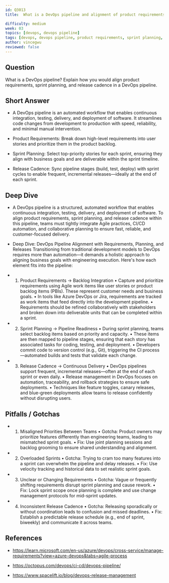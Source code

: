 ```yaml
---
id: Q3013
title:  What is a DevOps pipeline and alignment of product requirements, sprint planning,release cadence

difficulty: medium
week: 03
topics: [devops, devops pipeline]
tags: [devops, devops pipeline, product requirements, sprint planning, release cadence]
author: vincegwu
reviewed: false
---
```


## Question
 What is a DevOps pipeline? Explain how you would align product requirements, sprint planning, and release cadence in a DevOps pipeline.


## Short Answer
- A DevOps pipeline is an automated workflow that enables continuous integration, testing, delivery, and deployment of software. It streamlines code changes from development to production with speed, reliability, and minimal manual intervention.

- Product Requirements: Break down high-level requirements into user stories and prioritize them in the product backlog.

- Sprint Planning: Select top-priority stories for each sprint, ensuring they align with business goals and are deliverable within the sprint timeline.

- Release Cadence: Sync pipeline stages (build, test, deploy) with sprint cycles to enable frequent, incremental releases—ideally at the end of each sprint.

## Deep Dive
- A DevOps pipeline is a structured, automated workflow that enables continuous integration, testing, delivery, and deployment of software. To align product requirements, sprint planning, and release cadence within this pipeline, teams must tightly integrate Agile practices, CI/CD automation, and collaborative planning to ensure fast, reliable, and customer-focused delivery.

- Deep Dive: DevOps Pipeline Alignment with Requirements, Planning, and Releases
Transitioning from traditional development models to DevOps requires more than automation—it demands a holistic approach to aligning business goals with engineering execution. Here's how each element fits into the pipeline:

- 1. Product Requirements → Backlog Integration
• 	Capture and prioritize requirements using Agile work items like user stories or product backlog items (PBIs). These represent customer needs and business goals.
• 	In tools like Azure DevOps or Jira, requirements are tracked as work items that feed directly into the development pipeline.
• 	Requirements should be refined collaboratively with stakeholders and broken down into deliverable units that can be completed within a sprint.

- 2. Sprint Planning → Pipeline Readiness
• 	During sprint planning, teams select backlog items based on priority and capacity.
• 	These items are then mapped to pipeline stages, ensuring that each story has associated tasks for coding, testing, and deployment.
• 	Developers commit code to version control (e.g., Git), triggering the CI process—automated builds and tests that validate each change.

- 3. Release Cadence → Continuous Delivery
• 	DevOps pipelines support frequent, incremental releases—often at the end of each sprint or even daily.
• 	Release management in DevOps focuses on automation, traceability, and rollback strategies to ensure safe deployments.
• 	Techniques like feature toggles, canary releases, and blue-green deployments allow teams to release confidently without disrupting users.


## Pitfalls / Gotchas
- 1. Misaligned Priorities Between Teams
• 	Gotcha: Product owners may prioritize features differently than engineering teams, leading to mismatched sprint goals.
• 	Fix: Use joint planning sessions and backlog grooming to ensure shared understanding and alignment.

- 2. Overloaded Sprints
• 	Gotcha: Trying to cram too many features into a sprint can overwhelm the pipeline and delay releases.
• 	Fix: Use velocity tracking and historical data to set realistic sprint goals.

- 3. Unclear or Changing Requirements
• 	Gotcha: Vague or frequently shifting requirements disrupt sprint planning and cause rework.
• 	Fix: Lock sprint scope once planning is complete and use change management protocols for mid-sprint updates.

- 4. Inconsistent Release Cadence
• 	Gotcha: Releasing sporadically or without coordination leads to confusion and missed deadlines.
• 	Fix: Establish a predictable release schedule (e.g., end of sprint, biweekly) and communicate it across teams.


## References
- https://learn.microsoft.com/en-us/azure/devops/cross-service/manage-requirements?view=azure-devops&tabs=agile-process

- https://octopus.com/devops/ci-cd/devops-pipeline/

- https://www.spacelift.io/blog/devops-release-management
